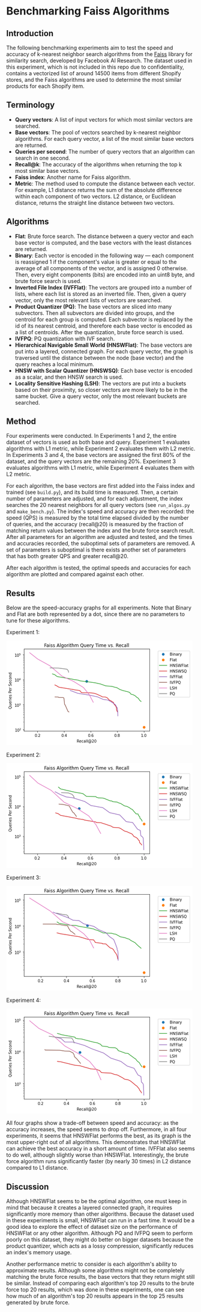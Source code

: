 # Benchmarking Faiss Algorithms

## Introduction

The following benchmarking experiments aim to test the speed and accuracy of k-nearest neighbor search algorithms from the [Faiss](https://github.com/facebookresearch/faiss) library for similarity search, developed by Facebook AI Research. The dataset used in this experiment, which is not included in this repo due to confidentiality, contains a vectorized list of around 14500 items from different Shopify stores, and the Faiss algorithms are used to determine the most similar products for each Shopify item.

## Terminology
* **Query vectors**: A list of input vectors for which most similar vectors are searched.
* **Base vectors**: The pool of vectors searched by k-nearest neighbor algorithms. For each query vector, a list of the most similar base vectors are returned.
* **Queries per second**: The number of query vectors that an algorithm can search in one second.
* **Recall@k**: The accuracy of the algorithms when returning the top k most similar base vectors.
* **Faiss index**: Another name for Faiss algorithm.
* **Metric**: The method used to compute the distance between each vector. For example, L1 distance returns the sum of the absolute difference within each component of  two vectors. L2 distance, or Euclidean distance, returns the straight line distance between two vectors.

## Algorithms
* **Flat**: Brute force search. The distance between a query vector and each base vector is computed, and the base vectors with the least distances are returned.
* **Binary**: Each vector is encoded in the following way — each component is reassigned 1 if the component's value is greater or equal to the average of all components of the vector, and is assigned 0 otherwise. Then, every eight components (bits) are encoded into an uint8 byte, and brute force search is used.
* **Inverted File Index (IVFFlat)**: The vectors are grouped into a number of lists, where each list is stored as an inverted file. Then, given a query vector, only the most relevant lists of vectors are searched.
* **Product Quantizer (PQ)**: The base vectors are sliced into many subvectors. Then all subvectors are divided into groups, and the centroid for each group is computed. Each subvector is replaced by the id of its nearest centroid, and therefore each base vector is encoded as a list of centroids. After the quantization, brute force search is used.
* **IVFPQ**: PQ quantization with IVF search.
* **Hierarchical Navigable Small World (HNSWFlat)**: The base vectors are put into a layered, connected graph. For each query vector, the graph is traversed until the distance between the node (base vector) and the query reaches a local minimum.
* **HNSW with Scalar Quantizer (HNSWSQ)**: Each base vector is encoded as a scalar, and then HNSW search is used.
* **Locality Sensitive Hashing (LSH)**: The vectors are put into a buckets based on their proximity, so closer vectors are more likely to be in the same bucket. Give a query vector, only the most relevant buckets are searched.

## Method
Four experiments were conducted. In Experiments 1 and 2, the entire dataset of vectors is used as both base and query. Experiment 1 evaluates algorithms with L1 metric, while Experiment 2 evaluates them with L2 metric. In Experiments 3 and 4, the base vectors are assigned the first 80% of the dataset, and the query vectors are the remaining 20%. Experiment 3 evaluates algorithms with L1 metric, while Experiment 4 evaluates them with L2 metric.

For each algorithm, the base vectors are first added into the Faiss index and trained (see `build.py`), and its build time is measured. Then, a certain number of parameters are adjusted, and for each adjustment, the index searches the 20 nearest neighbors for all query vectors (see `run_algos.py` and  `make_bench.py`). The index's speed and accuracy are then recorded: the speed (QPS) is measured by the total time elapsed divided by the number of queries, and the accuracy (recall@20) is measured by the fraction of matching return values between the index and the brute force search result. After all parameters for an algorithm are adjusted and tested, and the times and accuracies recorded, the suboptimal sets of parameters are removed. A set of parameters is suboptimal is there exists another set of parameters that has both greater QPS and greater recall@20.

After each algorithm is tested, the optimal speeds and accuracies for each algorithm are plotted and compared against each other.

## Results
Below are the speed-accuracy graphs for all experiments. Note that Binary and Flat are both represented by a dot, since there are no parameters to tune for these algorithms.

Experiment 1:

![Experiment 1 graph](https://github.com/SamZhou001/faiss_benchmarking/blob/main/plots/allureL1_full.png)

Experiment 2:

![Experiment 2 graph](https://github.com/SamZhou001/faiss_benchmarking/blob/main/plots/allureL2_full.png)

Experiment 3:

![Experiment 3 graph](https://github.com/SamZhou001/faiss_benchmarking/blob/main/plots/allureL1.png)

Experiment 4:

![Experiment 4 graph](https://github.com/SamZhou001/faiss_benchmarking/blob/main/plots/allureL2.png)

All four graphs show a trade-off between speed and accuracy: as the accuracy increases, the speed seems to drop off. Furthermore, in all four experiments, it seems that HNSWFlat performs the best, as its graph is the most upper-right out of all algorithms. This demonstrates that HNSWFlat can achieve the best accuracy in a short amount of time. IVFFlat also seems to do well, although slightly worse than HNSWFlat. Interestingly, the brute force algorithm runs significantly faster (by nearly 30 times) in L2 distance compared to L1 distance.

## Discussion

Although HNSWFlat seems to be the optimal algorithm, one must keep in mind that because it creates a layered connected graph, it requires significantly more memory than other algorithms. Because the dataset used in these experiments is small, HNSWFlat can run in a fast time. It would be a good idea to explore the effect of dataset size on the performance of HNSWFlat or any other algorithm. Although PQ and IVFPQ seem to perform poorly on this dataset, they might do better on bigger datasets because the product quantizer, which acts as a lossy compression, significantly reduces an index's memory usage.

Another performance metric to consider is each algorithm's ability to approximate results. Although some algorithms might not be completely matching the brute force results, the base vectors that they return might still be similar. Instead of comparing each algorithm's top 20 results to the brute force top 20 results, which was done in these experiments, one can see how much of an algorithm's top 20 results appears in the top 25 results generated by brute force.
